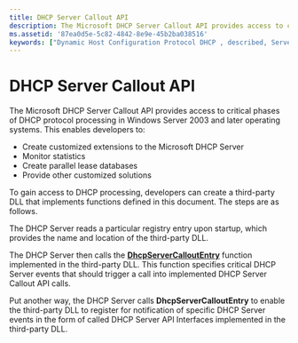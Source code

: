 ```yaml
---
title: DHCP Server Callout API
description: The Microsoft DHCP Server Callout API provides access to critical phases of DHCP protocol processing in Windows Server 2003 and later operating systems.
ms.assetid: '87ea0d5e-5c82-4842-8e9e-45b2ba038516'
keywords: ["Dynamic Host Configuration Protocol DHCP , described, Server API", "Server API DHCP"]
---
```


# DHCP Server Callout API

The Microsoft DHCP Server Callout API provides access to critical phases of DHCP protocol processing in Windows Server 2003 and later operating systems. This enables developers to:

-   Create customized extensions to the Microsoft DHCP Server
-   Monitor statistics
-   Create parallel lease databases
-   Provide other customized solutions

To gain access to DHCP processing, developers can create a third-party DLL that implements functions defined in this document. The steps are as follows.

The DHCP Server reads a particular registry entry upon startup, which provides the name and location of the third-party DLL.

The DHCP Server then calls the [**DhcpServerCalloutEntry**](dhcpservercalloutentry.md) function implemented in the third-party DLL. This function specifies critical DHCP Server events that should trigger a call into implemented DHCP Server Callout API calls.

Put another way, the DHCP Server calls **DhcpServerCalloutEntry** to enable the third-party DLL to register for notification of specific DHCP Server events in the form of called DHCP Server API Interfaces implemented in the third-party DLL.

 

 




